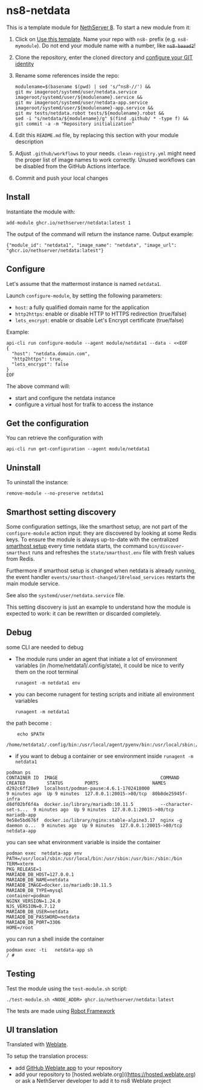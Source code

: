 # ns8-netdata

This is a template module for [NethServer 8](https://github.com/NethServer/ns8-core).
To start a new module from it:

1. Click on [Use this template](https://github.com/NethServer/ns8-netdata/generate).
   Name your repo with `ns8-` prefix (e.g. `ns8-mymodule`). 
   Do not end your module name with a number, like ~~`ns8-baaad2`~~!

1. Clone the repository, enter the cloned directory and
   [configure your GIT identity](https://git-scm.com/book/en/v2/Getting-Started-First-Time-Git-Setup#_your_identity)

1. Rename some references inside the repo:
   ```
   modulename=$(basename $(pwd) | sed 's/^ns8-//') &&
   git mv imageroot/systemd/user/netdata.service imageroot/systemd/user/${modulename}.service &&
   git mv imageroot/systemd/user/netdata-app.service imageroot/systemd/user/${modulename}-app.service && 
   git mv tests/netdata.robot tests/${modulename}.robot &&
   sed -i "s/netdata/${modulename}/g" $(find .github/ * -type f) &&
   git commit -a -m "Repository initialization"
   ```

1. Edit this `README.md` file, by replacing this section with your module
   description

1. Adjust `.github/workflows` to your needs. `clean-registry.yml` might
   need the proper list of image names to work correctly. Unused workflows
   can be disabled from the GitHub Actions interface.

1. Commit and push your local changes

## Install

Instantiate the module with:

    add-module ghcr.io/nethserver/netdata:latest 1

The output of the command will return the instance name.
Output example:

    {"module_id": "netdata1", "image_name": "netdata", "image_url": "ghcr.io/nethserver/netdata:latest"}

## Configure

Let's assume that the mattermost instance is named `netdata1`.

Launch `configure-module`, by setting the following parameters:
- `host`: a fully qualified domain name for the application
- `http2https`: enable or disable HTTP to HTTPS redirection (true/false)
- `lets_encrypt`: enable or disable Let's Encrypt certificate (true/false)


Example:

```
api-cli run configure-module --agent module/netdata1 --data - <<EOF
{
  "host": "netdata.domain.com",
  "http2https": true,
  "lets_encrypt": false
}
EOF
```

The above command will:
- start and configure the netdata instance
- configure a virtual host for trafik to access the instance

## Get the configuration
You can retrieve the configuration with

```
api-cli run get-configuration --agent module/netdata1
```

## Uninstall

To uninstall the instance:

    remove-module --no-preserve netdata1

## Smarthost setting discovery

Some configuration settings, like the smarthost setup, are not part of the
`configure-module` action input: they are discovered by looking at some
Redis keys.  To ensure the module is always up-to-date with the
centralized [smarthost
setup](https://nethserver.github.io/ns8-core/core/smarthost/) every time
netdata starts, the command `bin/discover-smarthost` runs and refreshes
the `state/smarthost.env` file with fresh values from Redis.

Furthermore if smarthost setup is changed when netdata is already
running, the event handler `events/smarthost-changed/10reload_services`
restarts the main module service.

See also the `systemd/user/netdata.service` file.

This setting discovery is just an example to understand how the module is
expected to work: it can be rewritten or discarded completely.

## Debug

some CLI are needed to debug

- The module runs under an agent that initiate a lot of environment variables (in /home/netdata1/.config/state), it could be nice to verify them
on the root terminal

    `runagent -m netdata1 env`

- you can become runagent for testing scripts and initiate all environment variables
  
    `runagent -m netdata1`

 the path become : 
```
    echo $PATH
    /home/netdata1/.config/bin:/usr/local/agent/pyenv/bin:/usr/local/sbin:/usr/local/bin:/usr/sbin:/usr/bin:/usr/
```

- if you want to debug a container or see environment inside
 `runagent -m netdata1`
 ```
podman ps
CONTAINER ID  IMAGE                                      COMMAND               CREATED        STATUS        PORTS                    NAMES
d292c6ff28e9  localhost/podman-pause:4.6.1-1702418000                          9 minutes ago  Up 9 minutes  127.0.0.1:20015->80/tcp  80b8de25945f-infra
d8df02bf6f4a  docker.io/library/mariadb:10.11.5          --character-set-s...  9 minutes ago  Up 9 minutes  127.0.0.1:20015->80/tcp  mariadb-app
9e58e5bd676f  docker.io/library/nginx:stable-alpine3.17  nginx -g daemon o...  9 minutes ago  Up 9 minutes  127.0.0.1:20015->80/tcp  netdata-app
```

you can see what environment variable is inside the container
```
podman exec  netdata-app env
PATH=/usr/local/sbin:/usr/local/bin:/usr/sbin:/usr/bin:/sbin:/bin
TERM=xterm
PKG_RELEASE=1
MARIADB_DB_HOST=127.0.0.1
MARIADB_DB_NAME=netdata
MARIADB_IMAGE=docker.io/mariadb:10.11.5
MARIADB_DB_TYPE=mysql
container=podman
NGINX_VERSION=1.24.0
NJS_VERSION=0.7.12
MARIADB_DB_USER=netdata
MARIADB_DB_PASSWORD=netdata
MARIADB_DB_PORT=3306
HOME=/root
```

you can run a shell inside the container

```
podman exec -ti   netdata-app sh
/ # 
```
## Testing

Test the module using the `test-module.sh` script:


    ./test-module.sh <NODE_ADDR> ghcr.io/nethserver/netdata:latest

The tests are made using [Robot Framework](https://robotframework.org/)

## UI translation

Translated with [Weblate](https://hosted.weblate.org/projects/ns8/).

To setup the translation process:

- add [GitHub Weblate app](https://docs.weblate.org/en/latest/admin/continuous.html#github-setup) to your repository
- add your repository to [hosted.weblate.org]((https://hosted.weblate.org) or ask a NethServer developer to add it to ns8 Weblate project

